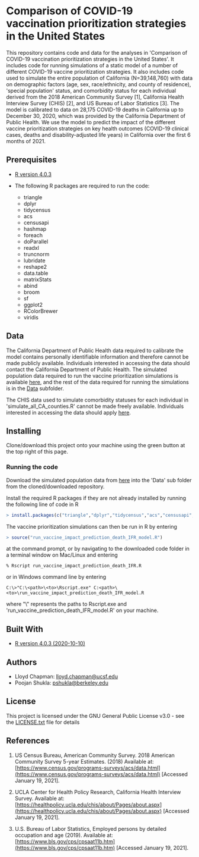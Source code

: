# Comparison of COVID-19 vaccination prioritization strategies in the United States

This repository contains code and data for the analyses in 'Comparison of COVID-19 vaccination prioritization strategies in the United States'. It includes code for running simulations of a static model of a number of different COVID-19 vaccine prioritization strategies. It also includes code used to simulate the entire population of California (N=39,148,760) with data on demographic factors (age, sex, race/ethnicity, and county of residence), 'special population' status, and comorbidity status for each individual derived from the 2018 American Community Survey [1], California Health Interview Survey (CHIS) [2], and US Bureau of Labor Statistics [3]. The model is calibrated to data on 28,175 COVID-19 deaths in California up to December 30, 2020, which was provided by the California Department of Public Health. We use the model to predict the impact of the different vaccine prioritization strategies on key health outcomes (COVID-19 clinical cases, deaths and disability-adjusted life years) in California over the first 6 months of 2021.

## Prerequisites

* [R version 4.0.3](https://www.r-project.org/)

* The following R packages are required to run the code:
  * triangle
  * dplyr
  * tidycensus
  * acs
  * censusapi
  * hashmap
  * foreach
  * doParallel
  * readxl
  * truncnorm
  * lubridate
  * reshape2
  * data.table
  * matrixStats
  * abind
  * broom
  * sf
  * ggplot2
  * RColorBrewer
  * viridis

## Data

The California Department of Public Health data required to calibrate the model contains personally identifiable information and therefore cannot be made publicly available. Individuals interested in accessing the data should contact the California Department of Public Health. The simulated population data required to run the vaccine prioritization simulations is available [here](https://doi.org/10.5281/zenodo.4516526), and the rest of the data required for running the simulations is in the [Data](Data) subfolder.

The CHIS data used to simulate comorbidity statuses for each individual in 'simulate_all_CA_counties.R' cannot be made freely available. Individuals interested in accessing the data should apply [here](https://healthpolicy.ucla.edu/chis/data/Pages/GetCHISData.aspx). 

## Installing

Clone/download this project onto your machine using the green button at the top right of this page.

### Running the code

Download the simulated population data from [here](https://doi.org/10.5281/zenodo.4516526) into the 'Data' sub folder from the cloned/downloaded repository.

Install the required R packages if they are not already installed by running the following line of code in R

```R
> install.packages(c("triangle","dplyr","tidycensus","acs","censusapi","hashmap","foreach","doParallel","readxl","truncnorm","lubridate","reshape2","data.table","matrixStats","abind","broom","sf","ggplot2","RColorBrewer","viridis"))
```

The vaccine prioritization simulations can then be run in R by entering

```R
> source("run_vaccine_impact_prediction_death_IFR_model.R")
```

at the command prompt, or by navigating to the downloaded code folder in a terminal window on Mac/Linux and entering

```
% Rscript run_vaccine_impact_prediction_death_IFR.R
```
 
or in Windows command line by entering

```
C:\>"C:\<path>\<to>\Rscript.exe" C:<path>\<to>\run_vaccine_impact_prediction_death_IFR_model.R
```

where "<path>\\<to>" represents the paths to Rscript.exe and 'run_vaccine_prediction_death_IFR_model.R' on your machine.

## Built With

* [R version 4.0.3 (2020-10-10)](https://www.r-project.org/)

## Authors

* Lloyd Chapman: <lloyd.chapman@ucsf.edu>
* Poojan Shukla: <pshukla@berkeley.edu>

## License

This project is licensed under the GNU General Public License v3.0 - see the [LICENSE.txt](LICENSE.txt) file for details

## References
1. US Census Bureau, American Community Survey. 2018 American Community Survey 5-year Estimates. (2018) Available at: [https://www.census.gov/programs-surveys/acs/data.html](https://www.census.gov/programs-surveys/acs/data.html) [Accessed January 19, 2021].

2. UCLA Center for Health Policy Research, California Health Interview Survey. Available
at: [https://healthpolicy.ucla.edu/chis/about/Pages/about.aspx](https://healthpolicy.ucla.edu/chis/about/Pages/about.aspx) [Accessed January 19,
2021].

3. U.S. Bureau of Labor Statistics, Employed persons by detailed occupation and age (2019). Available at: [https://www.bls.gov/cps/cpsaat11b.htm](https://www.bls.gov/cps/cpsaat11b.htm) [Accessed January 19, 2021].
